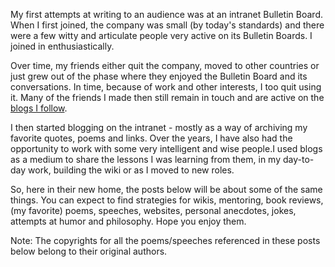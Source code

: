 My first attempts at writing to an audience was at an intranet Bulletin Board. When I first joined, the company was small (by today's standards) and there were a few witty and articulate people very active on its Bulletin Boards. I joined in enthusiastically. 

Over time, my friends either quit the company, moved to other countries or just grew out of the phase where they enjoyed the Bulletin Board and its conversations. In time, because of work and other interests, I too quit using it. Many of the friends I made then still remain in touch and are active on the [blogs I follow](http://delicious.com/vivekkodira/blog).

I then started blogging on the intranet - mostly as a way of archiving my favorite quotes, poems and links. Over the years, I have also had the opportunity to work with some very intelligent and wise people.I used blogs as a medium to share the lessons I was learning from them, in my day-to-day work, building the wiki or as I moved to new roles. 

So, here in their new home, the posts below will be about some of the same things. You can expect to find strategies for wikis, mentoring, book reviews, (my favorite) poems, speeches, websites, personal anecdotes, jokes, attempts at humor and philosophy.  Hope you enjoy them. 

Note: The copyrights for all the poems/speeches referenced in these posts below belong to their original authors. 